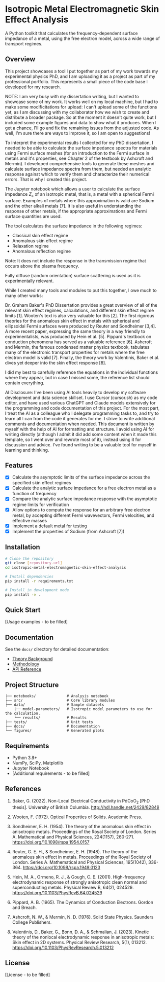 # Isotropic Metal Electromagnetic Skin Effect Analysis

A Python toolkit that calculates the frequency-dependent surface impedance of a metal, using the free electron model, across a wide range of transport regimes.

## Overview

This project showcases a tool I put together as part of my work towards my experimental physics PhD, and I am uploading it as a project as part of my professional portfolio. This represents a small piece of the code base I developed for my research.

NOTE: I am very busy with my dissertation writing, but I wanted to showcase some of my work. It works well on my local machine, but I had to make some modificitations for upload: I can't upload some of the functions yet, as I am discussing with my collaborator how we wish to create and distribute a broader package. So at the moment it doesn't quite work, but I included some example figures and data to show what it produces. When I get a chance, I'll go and fix the remaining issues from the adjusted code. As well, I'm sure there are ways to improve it, so I am open to suggestions!

To interpret the experimental results I collected for my PhD dissertation, I needed to be able to calculate the surface impedance spectra for materials using Fermi surface meshes (for an introduction to the Fermi surface in metals and it's properties, see Chapter 2 of the textbook by Ashcroft and Mermin). I developed comprehensive tools to generate these meshes and calculate surface impedance spectra from them, but needed an analytic response against which to verify them and characterize their numerical errors. That is why I created this project.

The Jupyter notebook which allows a user to calculate the surface impedance $Z_s$ of an isotropic metal, that is, a metal with a spherical Fermi surface. Examples of metals where this approximation is valid are Sodium and the other alkali metals [7]. It is also useful in understanding the response of other metals, if the appropriate approximations and Fermi surface quantities are used.

The tool calculates the surface impedance in the following regimes:
- Classical skin effect regime
- Anomalous skin effect regime  
- Relaxation regime
- Anomalous reflection regime

Note: It does not include the response in the transmission regime that occurs above the plasma frequency.

Fully diffuse (random orientation) surface scattering is used as it is experimentally relevant.

While I created many tools and modules to put this together, I owe much to many other works:

Dr. Graham Baker's PhD Dissertation provides a great overview of all of the relevant skin effect regimes, calculations, and different skin effect regime limits [1]. Wooten's text is also very valuable for this [2]. The first rigorous theories for the anomalous skin effect in metals with spherical and ellipsoidal Fermi surfaces were produced by Reuter and Sondheimer [3,4]. A more recent paper, expressing the same theory in a way friendly to experimentalists, was produced by Hein et al. [5]. Pippard's textbook on conduction phenomena has served as a valuable reference [6]. Ashcroft and Mermin, the famous condensed matter physics textbook, tabulates many of the electronic transport properties for metals where the free electron model is valid [7]. Finally, the theory work by Valentinis, Baker et al. dives yet deeper into the skin effect response [8].

I did my best to carefully reference the equations in the individual functions where they appear, but in case I missed some, the reference list should contain everything.

AI Disclosure: I've been using AI tools heavily to develop my software development and data science skillset. I use Cursor (cursor.sh) as my code editor, and have used various ChatGPT and Claude models extensively for the programming and code documentation of this project. For the most part, I treat the AI as a colleague who I delegate programming tasks to, and try to learn all I can from the code it generates for me. I strive to write additional comments and documentation when needed. This document is written by myself with the help of AI for formatting and structure. I avoid using AI for writing directly (although I admit it did add some content when it made this template, so I went over and rewrote most of it), instead using it for discussion and advice. I've found writing to be a valuable tool for myself in learning and thinking.

## Features

- [x] Calculate the asymptotic limits of the surface impedance across the specified skin effect regimes
- [x] Calculate the analytic surface impedance for a free electron metal as a function of frequency
- [x] Compare the analytic surface impedance response with the asymptotic regime limits for verification
- [x] Allow options to compute the response for an arbitrary free electron metal, by accepting different Fermi wavevectors, Fermi velocities, and effective masses
- [x] Implement a default metal for testing
- [x] Implement the properties of Sodium (from Ashcroft [7])

## Installation

```bash
# Clone the repository
git clone [repository-url]
cd isotropic-metal-electromagnetic-skin-effect-analysis

# Install dependencies
pip install -r requirements.txt

# Install in development mode
pip install -e .
```

## Quick Start

[Usage examples - to be filled]

## Documentation

See the `docs/` directory for detailed documentation:
- [Theory Background](docs/theory_background.md)
- [Methodology](docs/methodology.md)
- [API Reference](docs/api_reference.md)

## Project Structure

```
├── notebooks/              # Analysis notebook
├── src/                    # Core library modules
├── data/                   # Sample datasets
    ├── model-parameters/   # Isotropic model parameters to use for the calculation.
    └── results/            # Results
├── tests/                  # Unit tests
├── docs/                   # Documentation
└── figures/                # Generated plots
```

## Requirements

- Python 3.8+
- NumPy, SciPy, Matplotlib
- Jupyter Notebook
- [Additional requirements - to be filled]

## References

1. Baker, G. (2022). Non-Local Electrical Conductivity in PdCoO$_{2}$ [PhD thesis]. University of British Columbia. http://hdl.handle.net/2429/82849

2. Wooten, F. (1972). Optical Properties of Solids. Academic Press.

3. Sondheimer, E. H. (1954). The theory of the anomalous skin effect in anisotropic metals. Proceedings of the Royal Society of London. Series A. Mathematical and Physical Sciences, 224(1157), 260-271. https://doi.org/10.1098/rspa.1954.0157

4. Reuter, G. E. H., & Sondheimer, E. H. (1948). The theory of the anomalous skin effect in metals. Proceedings of the Royal Society of London. Series A. Mathematical and Physical Sciences, 195(1042), 336-364. https://doi.org/10.1098/rspa.1948.0123

5. Hein, M. A., Ormeno, R. J., & Gough, C. E. (2001). High-frequency electrodynamic response of strongly anisotropic clean normal and superconducting metals. Physical Review B, 64(2), 024529. https://doi.org/10.1103/PhysRevB.64.024529

6. Pippard, A. B. (1965). The Dynamics of Conduction Electrons. Gordon and Breach.

7. Ashcroft, N. W., & Mermin, N. D. (1976). Solid State Physics. Saunders College Publishers.

8. Valentinis, D., Baker, G., Bonn, D. A., & Schmalian, J. (2023). Kinetic theory of the nonlocal electrodynamic response in anisotropic metals: Skin effect in 2D systems. Physical Review Research, 5(1), 013212. https://doi.org/10.1103/PhysRevResearch.5.013212

## License

[License - to be filled]
